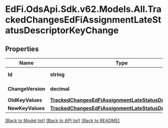 # EdFi.OdsApi.Sdk.v62.Models.All.TrackedChangesEdFiAssignmentLateStatusDescriptorKeyChange

## Properties

Name | Type | Description | Notes
------------ | ------------- | ------------- | -------------
**Id** | **string** | Resource identifier | [optional] 
**ChangeVersion** | **decimal** | Change version | [optional] 
**OldKeyValues** | [**TrackedChangesEdFiAssignmentLateStatusDescriptorKey**](TrackedChangesEdFiAssignmentLateStatusDescriptorKey.md) |  | [optional] 
**NewKeyValues** | [**TrackedChangesEdFiAssignmentLateStatusDescriptorKey**](TrackedChangesEdFiAssignmentLateStatusDescriptorKey.md) |  | [optional] 

[[Back to Model list]](../README.md#documentation-for-models) [[Back to API list]](../README.md#documentation-for-api-endpoints) [[Back to README]](../README.md)

